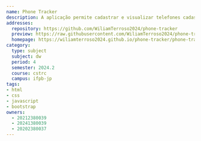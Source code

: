 ```yaml
---
name: Phone Tracker
description: A aplicação permite cadastrar e visualizar telefones cadastrados . O design inclui uma barra de navegação, conteúdo central e rodapé.
addresses:
  repository: https://github.com/WiliamTerroso2024/phone-tracker
  preview: https://raw.githubusercontent.com/WiliamTerroso2024/phone-tracker/refs/heads/main/preview_phone%20_tracker.JPG
  homepage: https://wiliamterroso2024.github.io/phone-tracker/phone-tracker.html
category:
  type: subject
  subject: dw
  period: 4
  semester: 2024.2
  course: cstrc
  campus: ifpb-jp
tags:
- html
- css
- javascript
- bootstrap
owners:
  - 20212380039
  - 20241380039
  - 20202380037
---
```

